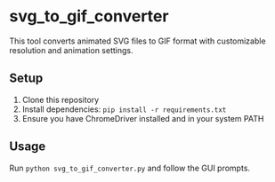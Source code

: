 # svg_to_gif_converter
This tool converts animated SVG files to GIF format with customizable resolution and animation settings.
## Setup

1. Clone this repository
2. Install dependencies: `pip install -r requirements.txt`
3. Ensure you have ChromeDriver installed and in your system PATH

## Usage

Run `python svg_to_gif_converter.py` and follow the GUI prompts.
